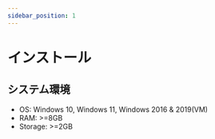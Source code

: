 ```yaml
---
sidebar_position: 1
---
```


# インストール

## システム環境
- OS: Windows 10, Windows 11, Windows 2016 & 2019(VM)
- RAM: >=8GB
- Storage: >=2GB

##

